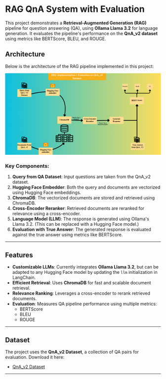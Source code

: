 # RAG QnA System with Evaluation

This project demonstrates a **Retrieval-Augmented Generation (RAG)** pipeline for question answering (QA), using **Ollama Llama 3.2** for language generation. It evaluates the pipeline's performance on the **QnA_v2 dataset** using metrics like BERTScore, BLEU, and ROUGE.

## Architecture

Below is the architecture of the RAG pipeline implemented in this project:

![RAG Implementation + Evaluation Workflow](Rag_architecture.png)

### Key Components:
1. **Query from QA Dataset**: Input questions are taken from the QnA_v2 dataset.
2. **Hugging Face Embedder**: Both the query and documents are vectorized using Hugging Face embeddings.
3. **ChromaDB**: The vectorized documents are stored and retrieved using ChromaDB.
4. **Cross-Encoder Reranker**: Retrieved documents are reranked for relevance using a cross-encoder.
5. **Language Model (LLM)**: The response is generated using Ollama's Llama 3.2. (This can be replaced with a Hugging Face model.)
6. **Evaluation with True Answer**: The generated response is evaluated against the true answer using metrics like BERTScore.

---

## Features

- **Customizable LLMs**: Currently integrates **Ollama Llama 3.2**, but can be adapted to any Hugging Face model by updating the `llm` initialization in LangChain.
- **Efficient Retrieval**: Uses **ChromaDB** for fast and scalable document retrieval.
- **Relevance Ranking**: Leverages a cross-encoder to rerank retrieved documents.
- **Evaluation**: Measures QA pipeline performance using multiple metrics:
  - BERTScore
  - BLEU
  - ROUGE

---

## Dataset

The project uses the **QnA_v2 Dataset**, a collection of QA pairs for evaluation. Download it here:
- [QnA_v2 Dataset](https://msmarco.z22.web.core.windows.net/msmarco/dev_v2.1.json.gz)

---